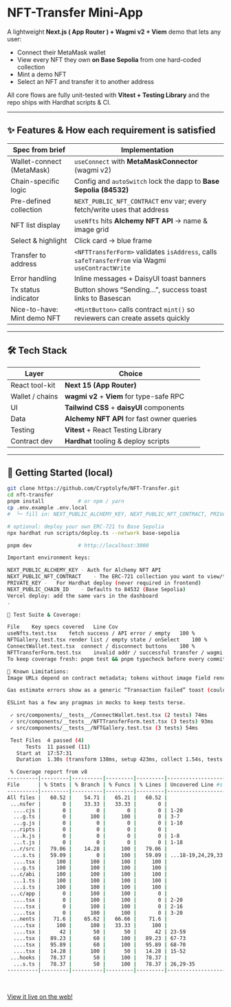 # NFT-Transfer Mini-App

A lightweight **Next.js ( App Router ) + Wagmi v2 + Viem** demo that lets any
user:

* Connect their MetaMask wallet  
* View every NFT they own **on Base Sepolia** from one hard-coded collection  
* Mint a demo NFT 
* Select an NFT and transfer it to another address

All core flows are fully unit-tested with **Vitest + Testing Library** and the
repo ships with Hardhat scripts & CI.

---

## ✨ Features & How each requirement is satisfied

| Spec from brief | Implementation |
|-----------------|----------------|
| Wallet-connect (MetaMask) | `useConnect` with **MetaMaskConnector** (wagmi v2) |
| Chain-specific logic | Config and `autoSwitch` lock the dapp to **Base Sepolia (84532)** |
| Pre-defined collection | `NEXT_PUBLIC_NFT_CONTRACT` env var; every fetch/write uses that address |
| NFT list display | `useNfts` hits **Alchemy NFT API** → name & image grid |
| Select & highlight | Click card → blue frame |
| Transfer to address | `<NFTTransferForm>` validates `isAddress`, calls `safeTransferFrom` via Wagmi `useContractWrite` |
| Error handling | Inline messages + DaisyUI toast banners |
| Tx status indicator | Button shows “Sending…”, success toast links to Basescan |
| Nice-to-have: Mint demo NFT | `<MintButton>` calls contract `mint()` so reviewers can create assets quickly |

---

## 🛠 Tech Stack

| Layer | Choice |    
|-------|--------|
| React tool-kit | **Next 15 (App Router)** |
| Wallet / chains | **wagmi v2** + **Viem** for type-safe RPC |
| UI | **Tailwind CSS** + **daisyUI** components |
| Data | **Alchemy NFT API** for fast owner queries |
| Testing | **Vitest** + React Testing Library |
| Contract dev | **Hardhat** tooling & deploy scripts |

---

## 🚀 Getting Started (local)

```bash
git clone https://github.com/Cryptolyfe/NFT-Transfer.git
cd nft-transfer
pnpm install           # or npm / yarn
cp .env.example .env.local
#  └─ fill in: NEXT_PUBLIC_ALCHEMY_KEY, NEXT_PUBLIC_NFT_CONTRACT, PRIVATE_KEY

# optional: deploy your own ERC-721 to Base Sepolia
npx hardhat run scripts/deploy.ts --network base-sepolia

pnpm dev               # http://localhost:3000

Important environment keys:

NEXT_PUBLIC_ALCHEMY_KEY	- Auth for Alchemy NFT API
NEXT_PUBLIC_NFT_CONTRACT	- The ERC-721 collection you want to view/transfer
PRIVATE_KEY -	For Hardhat deploy (never required in frontend)
NEXT_PUBLIC_CHAIN_ID	- Defaults to 84532 (Base Sepolia)
Vercel deploy: add the same vars in the dashboard
.

🧪 Test Suite & Coverage:

File	Key specs covered	Line Cov
useNfts.test.tsx	fetch success / API error / empty	100 %
NFTGallery.test.tsx	render list / empty state / onSelect	100 %
ConnectWallet.test.tsx	connect / disconnect buttons	100 %
NFTTransferForm.test.tsx	invalid addr / successful transfer / wagmi error / blank no-op	95 %
To keep coverage fresh: pnpm test && pnpm typecheck before every commit (CI runs the same).

📝 Known Limitations:
Image URLs depend on contract metadata; tokens without image field render name only.

Gas estimate errors show as a generic “Transaction failed” toast (could map more granular reasons).

ESLint has a few any pragmas in mocks to keep tests terse.

 ✓ src/components/__tests__/ConnectWallet.test.tsx (2 tests) 74ms
 ✓ src/components/__tests__/NFTTransferForm.test.tsx (3 tests) 93ms
 ✓ src/components/__tests__/NFTGallery.test.tsx (3 tests) 54ms

 Test Files  4 passed (4)
      Tests  11 passed (11)
   Start at  17:57:31
   Duration  1.30s (transform 138ms, setup 423ms, collect 1.54s, tests 233ms, environment 1.42s, prepare 210ms)

 % Coverage report from v8
----------|---------|----------|---------|---------|-------------------
File      | % Stmts | % Branch | % Funcs | % Lines | Uncovered Line #s 
----------|---------|----------|---------|---------|-------------------
All files |   60.52 |    54.71 |   65.21 |   60.52 |                   
 ...nsfer |       0 |    33.33 |   33.33 |       0 |                   
  ....cjs |       0 |        0 |       0 |       0 | 1-20              
  ...g.ts |       0 |      100 |     100 |       0 | 3-7               
  ...g.js |       0 |        0 |       0 |       0 | 1-10              
 ...ripts |       0 |        0 |       0 |       0 |                   
  ...k.js |       0 |        0 |       0 |       0 | 1-8               
  ...t.js |       0 |        0 |       0 |       0 | 1-18              
 ...r/src |   79.06 |    14.28 |     100 |   79.06 |                   
  ...s.ts |   59.09 |        0 |     100 |   59.09 | ...18-19,24,29,33 
  ....tsx |     100 |      100 |     100 |     100 |                   
  ...g.ts |     100 |      100 |     100 |     100 |                   
 ...c/abi |     100 |      100 |     100 |     100 |                   
  ...1.ts |     100 |      100 |     100 |     100 |                   
  ...i.ts |     100 |      100 |     100 |     100 |                   
 ...c/app |       0 |      100 |     100 |       0 |                   
  ....tsx |       0 |      100 |     100 |       0 | 2-20              
  ....tsx |       0 |      100 |     100 |       0 | 2-16              
  ....tsx |       0 |      100 |     100 |       0 | 3-20              
 ...nents |    71.6 |    65.62 |   66.66 |    71.6 |                   
  ....tsx |     100 |      100 |   33.33 |     100 |                   
  ....tsx |      42 |       50 |      50 |      42 | 23-59             
  ....tsx |   89.23 |       60 |     100 |   89.23 | 67-73             
  ....tsx |   95.89 |       60 |     100 |   95.89 | 68-70             
  ....tsx |   14.28 |      100 |      50 |   14.28 | 15-52             
 ...hooks |   78.37 |       50 |     100 |   78.37 |                   
  ...s.ts |   78.37 |       50 |     100 |   78.37 | 26,29-35          
----------|---------|----------|---------|---------|-------------------
```
<br>

[View it live on the web!](https://nft-transfer-chi.vercel.app)

<br>
